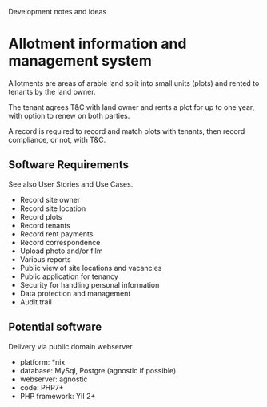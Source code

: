 Development notes and ideas

# Allotment information and management system

Allotments are areas of arable land split into small units (plots) and rented to tenants by the land owner.

The tenant agrees T&C with land owner and rents a plot for up to one year, with option to renew on both parties.

A record is required to record and match plots with tenants, then record compliance, or not, with T&C.

## Software Requirements
See also User Stories and Use Cases.

- Record site owner
- Record site location
- Record plots
- Record tenants
- Record rent payments
- Record correspondence
- Upload photo and/or film
- Various reports
- Public view of site locations and vacancies
- Public application for tenancy
- Security for handling personal information
- Data protection and management
- Audit trail

## Potential software
Delivery via public domain webserver
- platform: *nix
- database: MySql, Postgre (agnostic if possible)
- webserver: agnostic
- code: PHP7+
- PHP framework: YII 2+
